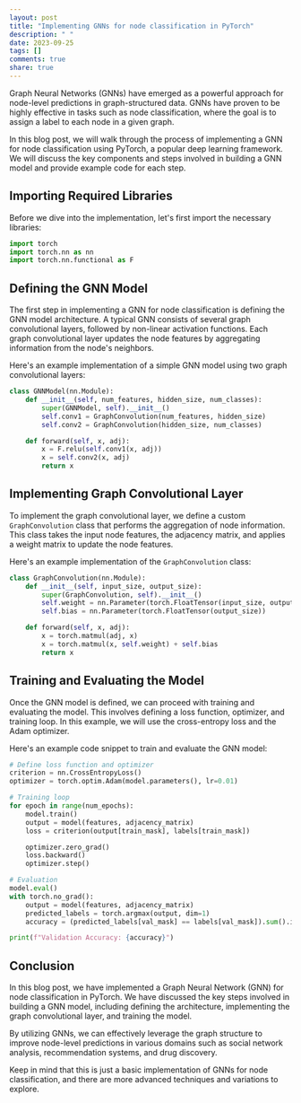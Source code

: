 ```yaml
---
layout: post
title: "Implementing GNNs for node classification in PyTorch"
description: " "
date: 2023-09-25
tags: []
comments: true
share: true
---
```


Graph Neural Networks (GNNs) have emerged as a powerful approach for node-level predictions in graph-structured data. GNNs have proven to be highly effective in tasks such as node classification, where the goal is to assign a label to each node in a given graph.

In this blog post, we will walk through the process of implementing a GNN for node classification using PyTorch, a popular deep learning framework. We will discuss the key components and steps involved in building a GNN model and provide example code for each step.

## Importing Required Libraries

Before we dive into the implementation, let's first import the necessary libraries:

```python
import torch
import torch.nn as nn
import torch.nn.functional as F
```

## Defining the GNN Model

The first step in implementing a GNN for node classification is defining the GNN model architecture. A typical GNN consists of several graph convolutional layers, followed by non-linear activation functions. Each graph convolutional layer updates the node features by aggregating information from the node's neighbors.

Here's an example implementation of a simple GNN model using two graph convolutional layers:

```python
class GNNModel(nn.Module):
    def __init__(self, num_features, hidden_size, num_classes):
        super(GNNModel, self).__init__()
        self.conv1 = GraphConvolution(num_features, hidden_size)
        self.conv2 = GraphConvolution(hidden_size, num_classes)

    def forward(self, x, adj):
        x = F.relu(self.conv1(x, adj))
        x = self.conv2(x, adj)
        return x
```

## Implementing Graph Convolutional Layer

To implement the graph convolutional layer, we define a custom `GraphConvolution` class that performs the aggregation of node information. This class takes the input node features, the adjacency matrix, and applies a weight matrix to update the node features.

Here's an example implementation of the `GraphConvolution` class:

```python
class GraphConvolution(nn.Module):
    def __init__(self, input_size, output_size):
        super(GraphConvolution, self).__init__()
        self.weight = nn.Parameter(torch.FloatTensor(input_size, output_size))
        self.bias = nn.Parameter(torch.FloatTensor(output_size))

    def forward(self, x, adj):
        x = torch.matmul(adj, x)
        x = torch.matmul(x, self.weight) + self.bias
        return x
``` 

## Training and Evaluating the Model

Once the GNN model is defined, we can proceed with training and evaluating the model. This involves defining a loss function, optimizer, and training loop. In this example, we will use the cross-entropy loss and the Adam optimizer.

Here's an example code snippet to train and evaluate the GNN model:

```python
# Define loss function and optimizer
criterion = nn.CrossEntropyLoss()
optimizer = torch.optim.Adam(model.parameters(), lr=0.01)

# Training loop
for epoch in range(num_epochs):
    model.train()
    output = model(features, adjacency_matrix)
    loss = criterion(output[train_mask], labels[train_mask])

    optimizer.zero_grad()
    loss.backward()
    optimizer.step()

# Evaluation
model.eval()
with torch.no_grad():
    output = model(features, adjacency_matrix)
    predicted_labels = torch.argmax(output, dim=1)
    accuracy = (predicted_labels[val_mask] == labels[val_mask]).sum().item() / val_mask.sum().item()

print(f"Validation Accuracy: {accuracy}")
```

## Conclusion

In this blog post, we have implemented a Graph Neural Network (GNN) for node classification in PyTorch. We have discussed the key steps involved in building a GNN model, including defining the architecture, implementing the graph convolutional layer, and training the model.

By utilizing GNNs, we can effectively leverage the graph structure to improve node-level predictions in various domains such as social network analysis, recommendation systems, and drug discovery.

Keep in mind that this is just a basic implementation of GNNs for node classification, and there are more advanced techniques and variations to explore.